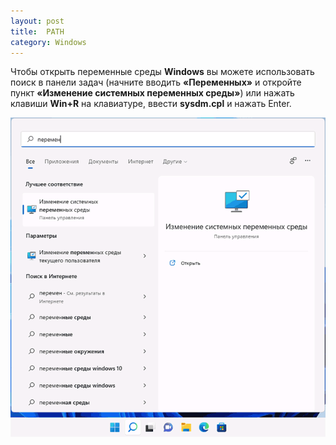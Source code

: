 ```yaml
---
layout: post
title:  PATH
category: Windows
---
```


Чтобы открыть переменные среды **Windows** вы можете использовать поиск в панели задач (начните вводить **«Переменных»** и откройте пункт **«Изменение системных переменных среды»**) или нажать клавиши **Win+R** на клавиатуре, ввести **sysdm.cpl** и нажать Enter.

![](/image/vx_images/555110013235036.png)